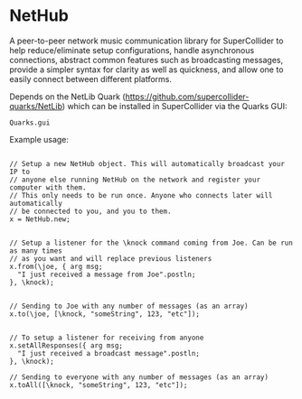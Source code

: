 NetHub
======

A peer-to-peer network music communication library for SuperCollider
to help reduce/eliminate setup configurations, handle asynchronous connections, abstract common features such as broadcasting messages, provide a simpler syntax for clarity as well as quickness, and allow one to easily connect between different platforms.

Depends on the NetLib Quark (https://github.com/supercollider-quarks/NetLib) 
which can be installed in SuperCollider via the Quarks GUI:
```
Quarks.gui
```

Example usage:

<pre><code>
// Setup a new NetHub object. This will automatically broadcast your IP to 
// anyone else running NetHub on the network and register your computer with them.
// This only needs to be run once. Anyone who connects later will automatically
// be connected to you, and you to them.
x = NetHub.new;


// Setup a listener for the \knock command coming from Joe. Can be run as many times 
// as you want and will replace previous listeners
x.from(\joe, { arg msg;
  "I just received a message from Joe".postln;
}, \knock);


// Sending to Joe with any number of messages (as an array)
x.to(\joe, [\knock, "someString", 123, "etc"]);


// To setup a listener for receiving from anyone
x.setAllResponses({ arg msg;
  "I just received a broadcast message".postln;
}, \knock);

// Sending to everyone with any number of messages (as an array)
x.toAll([\knock, "someString", 123, "etc"]);
</code></pre>
